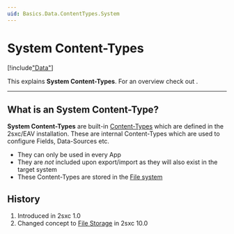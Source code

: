 ```yaml
---
uid: Basics.Data.ContentTypes.System
---
```


# System Content-Types

[!include["Data"](../_shared-content-types-global.md)]

This explains **System Content-Types**. For an overview check out [](xref:Basics.Data.Index).

---

## What is an System Content-Type?

**System Content-Types** are built-in [Content-Types](xref:Basics.Data.ContentTypes.Index) which are defined in the 2sxc/EAV installation. 
These are internal Content-Types which are used to configure Fields, Data-Sources etc. 

* They can only be used in every App
* They are _not_ included upon export/import as they will also exist in the target system
* These Content-Types are stored in the [File system](xref:Basics.Data.ContentTypes.FileStorage)

## History

1. Introduced in 2sxc 1.0
1. Changed concept to [File Storage](xref:Basics.Data.ContentTypes.FileStorage) in 2sxc 10.0
